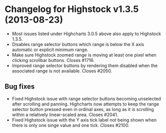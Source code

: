 # Changelog for Highstock v1.3.5 (2013-08-23)
        
- Most issues listed under Highcharts 3.0.5 above also apply to Highstock 1.3.5.
- Disables range selector buttons which range is below the X axis automatic or explicit minimum range.
- Make sure Highstock zoomed range is moving at least one pixel when clicking scrollbar buttons. Closes #1716.
- Improved range selector buttons by rendering them disabled when the associated range is not available. Closes #2050.

## Bug fixes
- Fixed Highstock issue with range selector buttons becoming unselected after scrolling and panning. Highcharts now attempts to keep the range selector button pressed even in ordinal axes, as long as it is scrolling within a relatively linear-scaled area. Closes #2041.
- Fixed Highstock issue with the Y axis tick label not being shown when there is only one singe value and one tick. Closes #2100.
